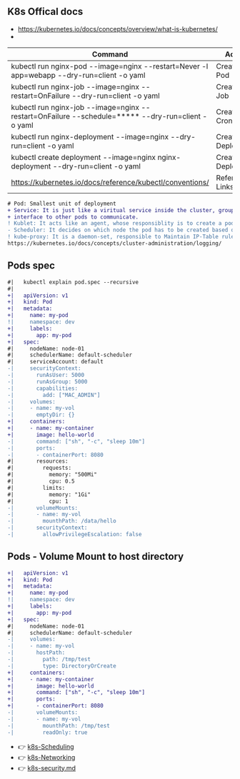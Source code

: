 ## K8s Offical docs
- https://kubernetes.io/docs/concepts/overview/what-is-kubernetes/
- 
| Command  | Action |
| ------------- | ------------- |
| kubectl run nginx-pod --image=nginx --restart=Never -l app=webapp --dry-run=client -o yaml  | Creates Pod  |
| kubectl run nginx-job --image=nginx --restart=OnFailure --dry-run=client -o yaml  | Creates Job  |
| kubectl run nginx-job --image=nginx --restart=OnFailure --schedule=***** --dry-run=client -o yaml  | Creates CronJob  |
| kubectl run nginx-deployment --image=nginx --dry-run=client -o yaml  | Creates Deployment  |
| kubectl create deployment --image=nginx nginx-deployment --dry-run=client -o yaml  | Creates Deployment  |
| https://kubernetes.io/docs/reference/kubectl/conventions/ | Reference Links |

```diff
# Pod: Smallest unit of deployment
+ Service: It is just like a viritual service inside the cluster, groups a set of related pods and provides an 
+ interface to other pods to communicate.
! Kublet: It acts like an agent, whose responsiblity is to create a pod on an node and report to kube-api-server
- Scheduler: It decides on which node the pod has to be created based on node ranks ... 
! kube-proxy: It is a daemon-set, responsible to Maintain IP-Table rules for each service, to forward traffic between the pods across the cluster.
https://kubernetes.io/docs/concepts/cluster-administration/logging/
```
## Pods spec
```diff
#|   kubectl explain pod.spec --recursive
#|
+|   apiVersion: v1
+|   kind: Pod
+|   metadata:
+|     name: my-pod
!|     namespace: dev
+|     labels:
+|       app: my-pod
+|   spec:
#|     nodeName: node-01
#|     schedulerName: default-scheduler
#|     serviceAccount: default
-|     securityContext:
-|       runAsUser: 5000
-|       runAsGroup: 5000
-|       capabilities:
-|         add: ["MAC_ADMIN"]
-|     volumes:
-|     - name: my-vol
-|       emptyDir: {}
+|     containers:
+|     - name: my-container
+|       image: hello-world
-|       command: ["sh", "-c", "sleep 10m"]
-|       ports:
-|       - containerPort: 8080  
#|       resources:
#|         requests:
#|           memory: "500Mi"
#|           cpu: 0.5
#|         limits:
#|           memory: "1Gi"
#|           cpu: 1
-|       volumeMounts:
-|       - name: my-vol
-|         mounthPath: /data/hello
-|       securityContext:
-|         allowPrivilegeEscalation: false

```
## Pods - Volume Mount to host directory
```diff
+|   apiVersion: v1
+|   kind: Pod
+|   metadata:
+|     name: my-pod
!|     namespace: dev
+|     labels:
+|       app: my-pod
+|   spec:
#|     nodeName: node-01
#|     schedulerName: default-scheduler
-|     volumes:
-|     - name: my-vol
-|       hostPath: 
-|         path: /tmp/test
-|         type: DirectoryOrCreate
+|     containers:
+|     - name: my-container
+|       image: hello-world
+|       command: ["sh", "-c", "sleep 10m"]
+|       ports:
+|       - containerPort: 8080  
-|       volumeMounts:
-|       - name: my-vol
-|         mounthPath: /tmp/test
-|         readOnly: true
```
- :point_right: [ k8s-Scheduling ](k8s-scheduling.md/)
- :point_right: [ k8s-Networking ](k8s-Networking.md/)
- :point_right: [ k8s-security.md ](k8s-security.md/)

